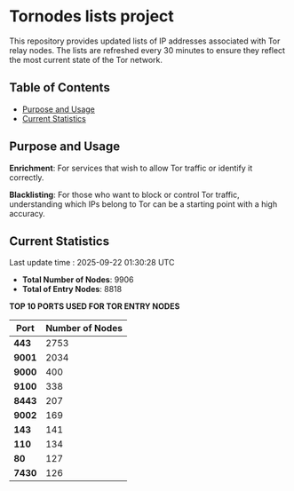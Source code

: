 # Tornodes lists project

This repository provides updated lists of IP addresses associated with Tor relay nodes. The lists are refreshed every 30 minutes to ensure they reflect the most current state of the Tor network.

## Table of Contents

- [Purpose and Usage](#purpose-and-usage)
- [Current Statistics](#current-statistics)


## Purpose and Usage

**Enrichment**: For services that wish to allow Tor traffic or identify it correctly.

**Blacklisting**: For those who want to block or control Tor traffic, understanding which IPs belong to Tor can be a starting point with a high accuracy.

## Current Statistics

Last update time : 2025-09-22 01:30:28 UTC

- **Total Number of Nodes**: 9906
- **Total of Entry Nodes**: 8818

**TOP 10 PORTS USED FOR TOR ENTRY NODES**

| **Port** | **Number of Nodes** |
|------|-----------------|
| **443**   | 2753  |
| **9001**   | 2034  |
| **9000**   | 400  |
| **9100**   | 338  |
| **8443**   | 207  |
| **9002**   | 169  |
| **143**   | 141  |
| **110**   | 134  |
| **80**   | 127  |
| **7430**   | 126  |

